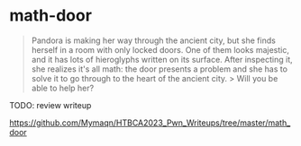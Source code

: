 # math-door

> Pandora is making her way through the ancient city, but she finds herself in a room with only locked doors. 
> One of them looks majestic, and it has lots of hieroglyphs written on its surface. 
> After inspecting it, she realizes it's all math: the door presents a problem and she has to solve it to go through to the heart of the ancient city. > Will you be able to help her?

TODO: review writeup

https://github.com/Mymaqn/HTBCA2023_Pwn_Writeups/tree/master/math_door